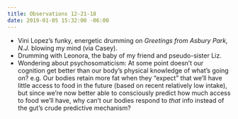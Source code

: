 ```yaml
---
title: Observations 12-21-18
date: 2019-01-05 15:32:00 -06:00
---
```


- Vini Lopez’s funky, energetic drumming on *Greetings from Asbury Park, N.J.* blowing my mind (via Casey).
- Drumming with Leonora, the baby of my friend and pseudo-sister Liz.
- Wondering about psychosomaticism: At some point doesn’t our cognition get better than our body’s physical knowledge of what’s going on? e.g. Our bodies retain more fat when they “expect” that we’ll have little access to food in the future (based on recent relatively low intake), but since we’re now better able to consciously predict how much access to food we’ll have, why can’t our bodies respond to *that* info instead of the gut’s crude predictive mechanism?
